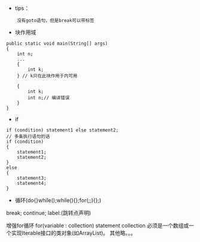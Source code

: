 * tips：

```
    没有goto语句，但是break可以带标签
```

* 块作用域

```
public static void main(String[] args)
{
    int n;
    ...
    {
        int k;
    } // k只在此块作用于内可用
    
    {
        int k;
        int n;// 编译错误
    }
}
```

* if
 
```
if (condition) statement1 else statement2;
// 多条执行语句的话
if (condition) 
{
    statement1;
    statement2;
} 
else
{
    statement3;
    statement4;
} 
```

* 循环(do{}while();while(){};for(;;){};)

break;
continue;
label:(跳转点声明)

增强for循环
for(variable : collection) statement
collection 必须是一个数组或一个实现Iterable接口的类对象(如ArrayList)。
其他略。。。

